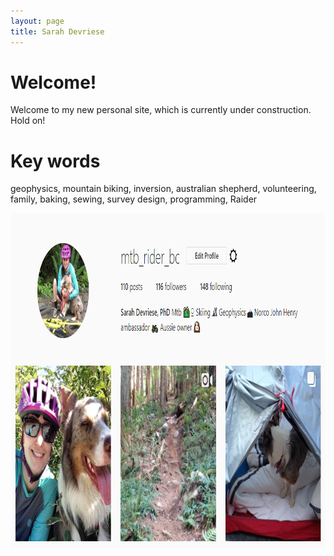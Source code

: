 ```yaml
---
layout: page
title: Sarah Devriese
---
```


# Welcome!

Welcome to my new personal site, which is currently under construction. Hold on!

# Key words

geophysics, mountain biking, inversion, australian shepherd, volunteering, family, baking, sewing, survey design, programming, Raider

<center>
<a href="https://www.instagram.com/mtb_rider_bc/">
  <img src="https://github.com/sdevriese/sdevriese.github.io/raw/master/_posts/img/insta.PNG?raw=true" style="width:929px;height:536px;border:0;">
</a>
</center>

